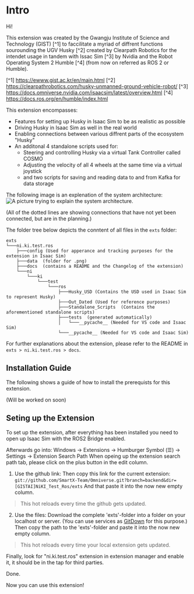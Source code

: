 # Intro
Hi!

This extension was created by the Gwangju Institute of Science and Technology (GIST) [^1] to faccilitate a 
myriad of diffrent functions sourounding the UGV Husky [^2] created by Clearpath Robotics for the intendet usage in 
tandem with Issac Sim [^3] by Nvidia and the Robot Operating System 2 Humble [^4] (from now on referred as ROS 2 or
Humble).

[^1] https://ewww.gist.ac.kr/en/main.html
[^2] https://clearpathrobotics.com/husky-unmanned-ground-vehicle-robot/
[^3] https://docs.omniverse.nvidia.com/isaacsim/latest/overview.html
[^4] https://docs.ros.org/en/humble/index.html

This extension encompasses:
- Features for setting up Husky in Isaac Sim to be as realistic as possible
- Driving Husky in Isaac Sim as well in the real world
- Enabling connections between various diffrent parts of the ecosystem "Husky"
- An additonal 4 standalone scripts used for:
    - Steering and controlling Husky via a virtual Tank Controller called COSMO
    - Adjusting the velocity of all 4 wheels at the same time via a virtual joystick
    - and two scripts for saving and reading data to and from Kafka for data storage

The following image is an explenation of the system architecture:
![A picture trying to explain the system architecture.](/exts/ni.ki.test.ros/data/Extension_System.png)

(All of the dotted lines are showing connections that have not yet been connected, but are in the planning.)

The folder tree below depicts the conntent of all files in the `exts` folder:
```
exts
└───ni.ki.test.ros
    ├───config (Used for apperance and tracking purposes for the extension in Isaac Sim)
    ├───data  (folder for .png)
    ├───docs  (contains a README and the Changelog of the extension)
    └───ni
        └───ki
            └───test
                └───ros
                    ├───Husky_USD (Contains the USD used in Isaac Sim to represent Husky)
                    ├───Out_Dated (Used for reference purposes)
                    ├───Standalone_Scripts  (Contains the aforementioned standalone scripts)
                    ├───tests  (generated automatically)
                    │   └───__pycache__ (Needed for VS code and Isaac Sim)
                    └───__pycache__ (Needed for VS code and Isaac Sim)
```  

For further explanations about the extension, please refer to the README in `exts > ni.ki.test.ros > docs`.

## Installation Guide
The following shows a guide of how to install the prerequists for this extension.

(Will be worked on soon)

## Seting up the Extension
To set up the extension, after everything has been installed you need to open up Isaac Sim with the ROS2 Bridge enabled.

Afterwards go into: Windows -> Extensions -> Humburger Symbol (☰) -> Settings -> Extension Search Path
When opeing up the extension search path tab, please click on the plus button in the edit column.

1. Use the github link:
Then copy this link for the current extension: `git://github.com/SmartX-Team/Omniverse.git?branch=backend&dir=[GISTAI]NiKI_Test_Ros/exts`
And that paste it into the now new empty column.
> This hot reloads every time the github gets updated.

2. Use the files:
Download the complete 'exts'-folder into a folder on your localhost or server. 
(You can use services as [GitDown]("https://minhaskamal.github.io/DownGit/#/home") for this purpose.)
Then copy the path to the 'exts'-folder and paste it into the now new empty column.
> This hot reloads every time your local extension gets updated.

Finally, look for "ni.ki.test.ros" extension in extension manager and enable it, it should be in the tap for third parties.

Done.

Now you can use this extension!
